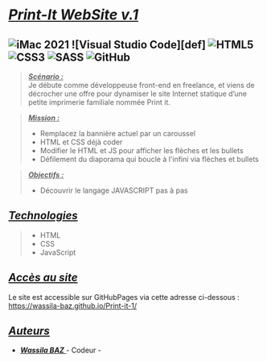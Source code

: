 # ***<u> Print-It WebSite v.1 </u>***
## ![iMac 2021](https://img.shields.io/badge/iMac%202021-000000?style=for-the-badge&logo=apple&logoColor=white) ![Visual Studio Code][def] ![HTML5](https://img.shields.io/badge/html5-%23E34F26.svg?style=for-the-badge&logo=html5&logoColor=white) ![CSS3](https://img.shields.io/badge/css3-%231572B6.svg?style=for-the-badge&logo=css3&logoColor=white) ![SASS](https://img.shields.io/badge/SASS-hotpink.svg?style=for-the-badge&logo=SASS&logoColor=white) ![GitHub](https://img.shields.io/badge/github-%23121011.svg?style=for-the-badge&logo=github&logoColor=white)

> ***<u>Scénario :</u>***<br> Je débute comme développeuse front-end en freelance, et viens de décrocher une offre pour dynamiser le site Internet statique d’une petite imprimerie familiale nommée Print it. 

> ***<u>Mission :</u>***<br>
> - Remplacez la bannière actuel par un caroussel
> - HTML et CSS déjà coder
> - Modifier le HTML et JS pour afficher les flèches et les bullets
> - Défilement du diaporama qui boucle à l'infini via flèches et bullets

> ***<u>Objectifs :</u>***<br>
> - Découvrir le langage JAVASCRIPT pas à pas

## <u>***Technologies***</u> ##
> - HTML
> - CSS
> - JavaScript

## <u> ***Accès au site*** </u> ##
Le site est accessible sur GitHubPages via cette adresse ci-dessous :<br>
https://wassila-baz.github.io/Print-it-1/

## <u> ***Auteurs*** </u> ###
- <u> ***Wassila BAZ*** </u>- Codeur - 

